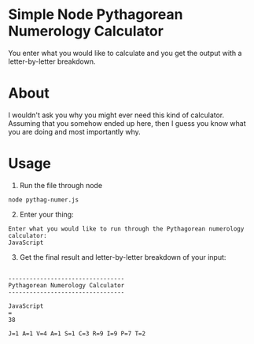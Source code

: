 # Simple Node Pythagorean Numerology Calculator
You enter what you would like to calculate and you get the output with a letter-by-letter breakdown.


# About 
I wouldn't ask you why you might ever need this kind of calculator. Assuming that you somehow ended up here, then I guess you know what you are doing and most importantly why.

# Usage

1) Run the file through node 

```
node pythag-numer.js
```

2) Enter your thing:

```
Enter what you would like to run through the Pythagorean numerology calculator:
JavaScript
```

3) Get the final result and letter-by-letter breakdown of your input:

```

---------------------------------
Pythagorean Numerology Calculator
---------------------------------

JavaScript
=
38

J=1 A=1 V=4 A=1 S=1 C=3 R=9 I=9 P=7 T=2
```

